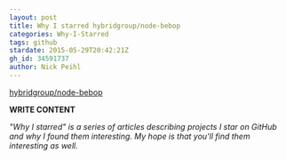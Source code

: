 ```yaml
---
layout: post
title: Why I starred hybridgroup/node-bebop
categories: Why-I-Starred
tags: github
stardate: 2015-05-29T20:42:21Z
gh_id: 34591737
author: Nick Peihl
---
```


[hybridgroup/node-bebop](https://github.com/hybridgroup/node-bebop)

**WRITE CONTENT**

*"Why I starred" is a series of articles describing projects I star on GitHub and why I found them interesting. My hope is that you'll find them interesting as well.*

